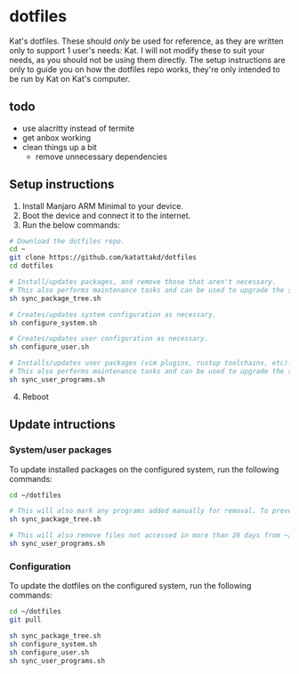 # dotfiles
Kat's dotfiles.
These should *only* be used for reference, as they are written only to support 1 user's needs: Kat. I will not modify these to suit your needs, as you should not be using them directly. The setup instructions are only to guide you on how the dotfiles repo works, they're only intended to be run by Kat on Kat's computer.

## todo
- use alacritty instead of termite
- get anbox working
- clean things up a bit
  - remove unnecessary dependencies

## Setup instructions
1. Install Manjaro ARM Minimal to your device.
2. Boot the device and connect it to the internet.
3. Run the below commands:
```bash
# Download the dotfiles repo.
cd ~
git clone https://github.com/katattakd/dotfiles
cd dotfiles

# Install/updates packages, and remove those that aren't necessary.
# This also performs maintenance tasks and can be used to upgrade the system.
sh sync_package_tree.sh

# Creates/updates system configuration as necessary.
sh configure_system.sh

# Creates/updates user configuration as necessary.
sh configure_user.sh

# Installs/updates user packages (vim plugins, rustup toolchains, etc).
# This also performs maintenance tasks and can be used to upgrade the system.
sh sync_user_programs.sh
```
4. Reboot

## Update intructions

### System/user packages
To update installed packages on the configured system, run the following commands:
```bash
cd ~/dotfiles

# This will also mark any programs added manually for removal. To prevent this, edit the package list in the script.
sh sync_package_tree.sh

# This will also remove files not accessed in more than 28 days from ~/.cache and switches the default rustup toolchain to "stable".
sh sync_user_programs.sh
```
### Configuration
To update the dotfiles on the configured system, run the following commands:
```bash
cd ~/dotfiles
git pull

sh sync_package_tree.sh
sh configure_system.sh
sh configure_user.sh
sh sync_user_programs.sh
```

